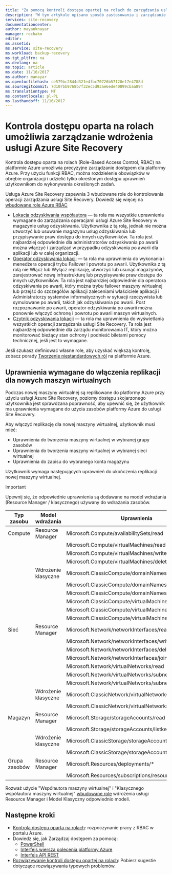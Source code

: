 ```yaml
---
title: "Za pomocą kontroli dostępu opartej na rolach do zarządzania usługi Azure Site Recovery | Dokumentacja firmy Microsoft"
description: "W tym artykule opisano sposób zastosowania i zarządzanie wdrożeniami usługi Azure Site Recovery przy użyciu kontroli dostępu opartej na rolach (RBAC)"
services: site-recovery
documentationcenter: 
author: mayanknayar
manager: rochakm
editor: 
ms.assetid: 
ms.service: site-recovery
ms.workload: backup-recovery
ms.tgt_pltfrm: na
ms.devlang: na
ms.topic: article
ms.date: 11/16/2017
ms.author: manayar
ms.openlocfilehash: ce579bc2844d321e4fbc70726b57120e17e4788d
ms.sourcegitcommit: 7d107bb9768b7f32ec5d93ae6ede40899cbaa894
ms.translationtype: MT
ms.contentlocale: pl-PL
ms.lasthandoff: 11/16/2017
---
```

# <a name="use-role-based-access-control-to-manage-azure-site-recovery-deployments"></a>Kontrola dostępu oparta na rolach umożliwia zarządzanie wdrożenia usługi Azure Site Recovery

Kontrola dostępu oparta na rolach (Role-Based Access Control, RBAC) na platformie Azure umożliwia precyzyjne zarządzanie dostępem dla platformy Azure. Przy użyciu funkcji RBAC, można rozdzielenie obowiązków w obrębie organizacji i udzielić tylko określonym dostępu uprawnień użytkownikom do wykonywania określonych zadań.

Usługa Azure Site Recovery zapewnia 3 wbudowane role do kontrolowania operacji zarządzania usługi Site Recovery. Dowiedz się więcej na [wbudowane role Azure RBAC](../active-directory/role-based-access-built-in-roles.md)

* [Lokacja odzyskiwania współautora](../active-directory/role-based-access-built-in-roles.md#site-recovery-contributor) — ta rola ma wszystkie uprawnienia wymagane do zarządzania operacjami usługi Azure Site Recovery w magazynie usług odzyskiwania. Użytkownika z tą rolą, jednak nie można utworzyć lub usuwanie magazynu usług odzyskiwania lub przypisywanie praw dostępu do innych użytkowników. Ta rola jest najbardziej odpowiednie dla administratorów odzyskiwania po awarii można włączyć i zarządzać w przypadku odzyskiwania po awarii dla aplikacji lub w całej organizacji.
* [Operator odzyskiwania lokacji](../active-directory/role-based-access-built-in-roles.md#site-recovery-operator) — ta rola ma uprawnienia do wykonania i menedżera operacji trybu Failover i powrotu po awarii. Użytkownika z tą rolą nie Włącz lub Wyłącz replikację, utworzyć lub usunąć magazynów, zarejestrować nową infrastrukturę lub przypisywanie praw dostępu do innych użytkowników. Ta rola jest najbardziej odpowiednie dla operatora odzyskiwania po awarii, który można trybu failover maszyny wirtualnej lub przejść do szczegółów aplikacji zaleceniami właściciele aplikacji i Administratorzy systemów informatycznych w sytuacji rzeczywista lub symulowane po awarii, takich jak odzyskiwania po awarii. Post rozpoznawanie po awarii, operator odzyskiwania po awarii można ponownie włączyć ochronę i powrotu po awarii maszyn wirtualnych.
* [Czytnik odzyskiwania lokacji](../active-directory/role-based-access-built-in-roles.md#site-recovery-reader) — ta rola ma uprawnienia do wyświetlania wszystkich operacji zarządzania usługi Site Recovery. Ta rola jest najbardziej odpowiednie dla zarządu monitorowania IT, który można monitorować bieżący stan ochrony i podnieść biletami pomocy technicznej, jeśli jest to wymagane.

Jeśli szukasz definiować własne role, aby uzyskać większą kontrolę, zobacz porady [Tworzenie niestandardowych ról](../active-directory/role-based-access-control-custom-roles.md) na platformie Azure.

## <a name="permissions-required-to-enable-replication-for-new-virtual-machines"></a>Uprawnienia wymagane do włączenia replikacji dla nowych maszyn wirtualnych
Podczas nowej maszyny wirtualnej są replikowane do platformy Azure przy użyciu usługi Azure Site Recovery, poziomy dostępu skojarzonego użytkownika jest sprawdzana poprawność, aby upewnić się, że użytkownik ma uprawnienia wymagane do użycia zasobów platformy Azure do usługi Site Recovery.

Aby włączyć replikację dla nowej maszyny wirtualnej, użytkownik musi mieć:
* Uprawnienia do tworzenia maszyny wirtualnej w wybranej grupy zasobów
* Uprawnienia do tworzenia maszyny wirtualnej w wybranej sieci wirtualnej
* Uprawnienia do zapisu do wybranego konta magazynu

Użytkownik wymaga następujących uprawnień do ukończenia replikacji nowej maszyny wirtualnej.

> [!IMPORTANT]
>Upewnij się, że odpowiednie uprawnienia są dodawane na model wdrażania (Resource Manager / klasycznego) używany do wdrażania zasobów.

| **Typ zasobu** | **Model wdrażania** | **Uprawnienia** |
| --- | --- | --- |
| Compute | Resource Manager | Microsoft.Compute/availabilitySets/read |
|  |  | Microsoft.Compute/virtualMachines/read |
|  |  | Microsoft.Compute/virtualMachines/write |
|  |  | Microsoft.Compute/virtualMachines/delete |
|  | Wdrożenie klasyczne | Microsoft.ClassicCompute/domainNames/read |
|  |  | Microsoft.ClassicCompute/domainNames/write |
|  |  | Microsoft.ClassicCompute/domainNames/delete |
|  |  | Microsoft.ClassicCompute/virtualMachines/read |
|  |  | Microsoft.ClassicCompute/virtualMachines/write |
|  |  | Microsoft.ClassicCompute/virtualMachines/delete |
| Sieć | Resource Manager | Microsoft.Network/networkInterfaces/read |
|  |  | Microsoft.Network/networkInterfaces/write |
|  |  | Microsoft.Network/networkInterfaces/delete |
|  |  | Microsoft.Network/networkInterfaces/join/action |
|  |  | Microsoft.Network/virtualNetworks/read |
|  |  | Microsoft.Network/virtualNetworks/subnets/read |
|  |  | Microsoft.Network/virtualNetworks/subnets/join/action |
|  | Wdrożenie klasyczne | Microsoft.ClassicNetwork/virtualNetworks/read |
|  |  | Microsoft.ClassicNetwork/virtualNetworks/join/action |
| Magazyn | Resource Manager | Microsoft.Storage/storageAccounts/read |
|  |  | Microsoft.Storage/storageAccounts/listkeys/action |
|  | Wdrożenie klasyczne | Microsoft.ClassicStorage/storageAccounts/read |
|  |  | Microsoft.ClassicStorage/storageAccounts/listKeys/action |
| Grupa zasobów | Resource Manager | Microsoft.Resources/deployments/* |
|  |  | Microsoft.Resources/subscriptions/resourceGroups/read |

Rozważ użycie "Współautora maszyny wirtualnej" i "Klasycznego współautora maszyny wirtualnej" [wbudowane role](../active-directory/role-based-access-built-in-roles.md) wdrożenia usługi Resource Manager i Model Klasyczny odpowiednio modeli.

## <a name="next-steps"></a>Następne kroki
* [Kontrola dostępu oparta na rolach](../active-directory/role-based-access-control-configure.md): rozpoczynanie pracy z RBAC w portalu Azure.
* Dowiedz się, jak Zarządzaj dostępem za pomocą:
  * [PowerShell](../active-directory/role-based-access-control-manage-access-powershell.md)
  * [Interfejs wiersza polecenia platformy Azure](../active-directory/role-based-access-control-manage-access-azure-cli.md)
  * [Interfejs API REST](../active-directory/role-based-access-control-manage-access-rest.md)
* [Rozwiązywanie kontroli dostępu opartej na rolach](../active-directory/role-based-access-control-troubleshooting.md): Pobierz sugestie dotyczące rozwiązywania typowych problemów.
